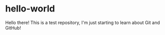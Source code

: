 # hello-world

Hello there!
This is a test repository, I'm just starting to learn about Git and GitHub!
